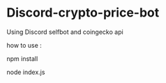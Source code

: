 # Discord-crypto-price-bot


Using Discord selfbot and coingecko api

how to use :

npm install 

node index.js
